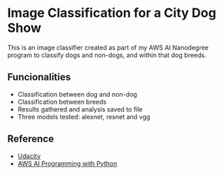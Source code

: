 
# Image Classification for a City Dog Show

This is an image classifier created as part of my AWS AI Nanodegree program to classify dogs and non-dogs, and within that dog breeds.


## Funcionalities

- Classification between dog and non-dog
- Classification between breeds
- Results gathered and analysis saved to file
- Three models tested: alexnet, resnet and vgg





## Reference

 - [Udacity](https://www.udacity.com/)
 - [AWS AI Programming with Python](https://www.udacity.com/course/ai-programming-python-nanodegree--nd089?promo=year_end&coupon=JULY4&utm_source=gsem_generic&utm_medium=ads_r&utm_campaign=20960322867_c_individuals&utm_term=161066723234&utm_keyword=ai%20programming%20with%20python_p&utm_source=gsem_generic&utm_medium=ads_n&utm_campaign=20960322867_c_individuals&utm_term=161066723234&utm_keyword=ai%20programming%20with%20python_p&gad_source=1&gclid=Cj0KCQjws560BhCuARIsAHMqE0HmBa3LOKQFIsLuPBAjJbFwJJwitNIZPeFQAIL43xoceke-JQbZ7L4aAlrBEALw_wcB)

